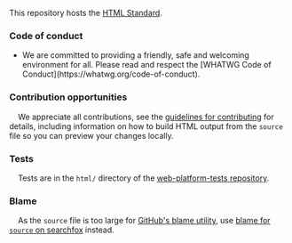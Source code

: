 This repository hosts the [HTML Standard](https://html.spec.whatwg.org/).

### Code of conduct

<ul type="disc"><li>We are committed to providing a friendly, safe and welcoming environment for all. Please read and respect the [WHATWG Code of Conduct](https://whatwg.org/code-of-conduct).</li></ul>

### Contribution opportunities

&nbsp;&nbsp;&nbsp;&nbsp;We appreciate all contributions, see the [guidelines for contributing](CONTRIBUTING.md) for details, including information on how to build HTML output from the `source` file so you can preview your changes locally.

### Tests

&nbsp;&nbsp;&nbsp;&nbsp;Tests are in the `html/` directory of the [web-platform-tests repository](https://github.com/web-platform-tests/wpt).

### Blame

&nbsp;&nbsp;&nbsp;&nbsp;As the `source` file is too large for [GitHub's blame utility](https://help.github.com/articles/tracing-changes-in-a-file/), use [blame for `source` on searchfox](https://searchfox.org/whatwg-html/source/source) instead.

